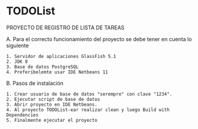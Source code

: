 # TODOList

PROYECTO DE REGISTRO DE LISTA DE TAREAS

A. Para el correcto funcionamiento del proyecto se debe tener en cuenta lo siguiente

    1. Servidor de aplicaciones GlassFish 5.1
    2. JDK 8
    3. Base de datos PostgreSQL
    4. Preferibelemte usar IDE Netbeans 11

B. Pasos de instalación

    1. Crear usuario de base de datos "serempre" con clave "1234".
    2. Ejecutar script de base de datos 
    3. Abrir proyecto en IDE Netbeans.
    4. Al proyecto TODOList-ear realizar clean y luego Build with Dependencies
    5. Finalmente ejecutar el proyecto
